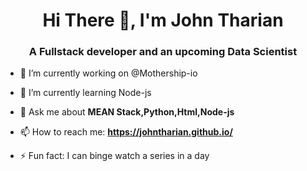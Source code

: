 <h1 align="center"> Hi There 👋, I'm John Tharian</h1>
<h3 align="center">A Fullstack developer and an upcoming Data Scientist</h3>



- 🔭 I’m currently working on @Mothership-io

- 🌱 I’m currently learning Node-js

- 💬 Ask me about **MEAN Stack,Python,Html,Node-js**

- 📫 How to reach me: **https://johntharian.github.io/**

- ⚡ Fun fact: I can binge watch a series in a day

